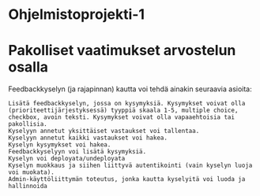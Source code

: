 # Ohjelmistoprojekti-1

# Pakolliset vaatimukset arvostelun osalla
Feedbackkyselyn (ja rajapinnan) kautta voi tehdä ainakin seuraavia asioita:

    Lisätä feedbackkyselyn, jossa on kysymyksiä. Kysymykset voivat olla (prioriteettijärjestyksessä) tyyppiä skaala 1-5, multiple choice, checkbox, avoin teksti. Kysymykset voivat olla vapaaehtoisia tai pakollisia.
    Kyselyyn annetut yksittäiset vastaukset voi tallentaa.
    Kyselyyn annetut kaikki vastaukset voi hakea.
    Kyselyn kysymykset voi hakea.
    Feedbackkyselyyn voi lisätä kysymyksiä.
    Kyselyn voi deployata/undeployata
    Kyselyn muokkaus ja siihen liittyvä autentikointi (vain kyselyn luoja voi muokata).
    Admin-käyttöliittymän toteutus, jonka kautta kyselyitä voi luoda ja hallinnoida
